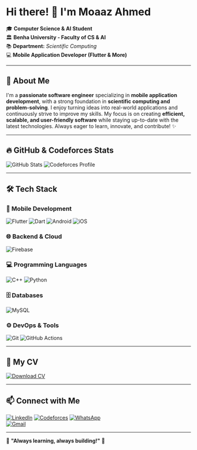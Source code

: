 # Hi there! 👋 I'm Moaaz Ahmed 

🎓 **Computer Science & AI Student**  
🏛 **Benha University - Faculty of CS & AI**  
📚 **Department:** *Scientific Computing*  
💻 **Mobile Application Developer (Flutter & More)**  

---

## 🚀 About Me
I'm a **passionate software engineer** specializing in **mobile application development**, with a strong foundation in **scientific computing and problem-solving**. I enjoy turning ideas into real-world applications and continuously strive to improve my skills. My focus is on creating **efficient, scalable, and user-friendly software** while staying up-to-date with the latest technologies. Always eager to learn, innovate, and contribute! ✨

---

## 🔥 GitHub & Codeforces Stats

![GitHub Stats](https://github-readme-streak-stats.herokuapp.com/?user=YOUR_GITHUB_USERNAME)  ![Codeforces Profile](https://codeforces-readme-stats.vercel.app/api/card?username=moazahmed313)


---

## 🛠️ Tech Stack

### 📱 Mobile Development
![Flutter](https://img.shields.io/badge/Flutter-02569B?logo=flutter&logoColor=white&style=for-the-badge) 
![Dart](https://img.shields.io/badge/Dart-0175C2?logo=dart&logoColor=white&style=for-the-badge) 
![Android](https://img.shields.io/badge/Android-3DDC84?logo=android&logoColor=white&style=for-the-badge) 
![iOS](https://img.shields.io/badge/iOS-000000?logo=apple&logoColor=white&style=for-the-badge)

### 🌐 Backend & Cloud
![Firebase](https://img.shields.io/badge/Firebase-FFCA28?logo=firebase&logoColor=white&style=for-the-badge) 

### 💻 Programming Languages
![C++](https://img.shields.io/badge/C++-00599C?logo=c%2B%2B&logoColor=white&style=for-the-badge) 
![Python](https://img.shields.io/badge/Python-3776AB?logo=python&logoColor=white&style=for-the-badge) 

### 🗄️ Databases
![MySQL](https://img.shields.io/badge/MySQL-4479A1?logo=mysql&logoColor=white&style=for-the-badge)

### ⚙️ DevOps & Tools
![Git](https://img.shields.io/badge/Git-F05032?logo=git&logoColor=white&style=for-the-badge) 
![GitHub Actions](https://img.shields.io/badge/GitHub_Actions-2088FF?logo=github-actions&logoColor=white&style=for-the-badge)

---

## 📄 My CV
[![Download CV](https://img.shields.io/badge/Download_CV-4285F4?logo=google-drive&logoColor=white&style=for-the-badge)](YOUR_CV_LINK)

---

## 📫 Connect with Me
[![LinkedIn](https://img.shields.io/badge/LinkedIn-0077B5?logo=linkedin&logoColor=white&style=for-the-badge)](https://www.linkedin.com/in/YOUR_LINKEDIN/) 
[![Codeforces](https://img.shields.io/badge/Codeforces-1F8ACB?logo=codeforces&logoColor=white&style=for-the-badge)](https://codeforces.com/profile/moazahmed313)
[![WhatsApp](https://img.shields.io/badge/WhatsApp-25D366?logo=whatsapp&logoColor=white&style=for-the-badge)](https://wa.me/201141494859)  
[![Gmail](https://img.shields.io/badge/Email-D14836?logo=gmail&logoColor=white&style=for-the-badge)](mailto:moazahmed393@gmail.com)

---

🌟 **"Always learning, always building!"** 🚀
